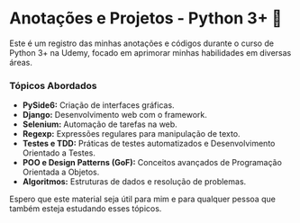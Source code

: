 # Anotações e Projetos - Python 3+ 🐍

Este é um registro das minhas anotações e códigos durante o curso de Python 3+ na Udemy, focado em aprimorar minhas habilidades em diversas áreas.

### Tópicos Abordados

-   **PySide6:** Criação de interfaces gráficas.
-   **Django:** Desenvolvimento web com o framework.
-   **Selenium:** Automação de tarefas na web.
-   **Regexp:** Expressões regulares para manipulação de texto.
-   **Testes e TDD:** Práticas de testes automatizados e Desenvolvimento Orientado a Testes.
-   **POO e Design Patterns (GoF):** Conceitos avançados de Programação Orientada a Objetos.
-   **Algoritmos:** Estruturas de dados e resolução de problemas.

Espero que este material seja útil para mim e para qualquer pessoa que também esteja estudando esses tópicos.
